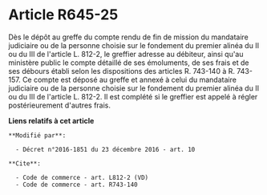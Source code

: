 # Article R645-25

Dès le dépôt au greffe du compte rendu de fin de mission du mandataire judiciaire ou de la personne choisie sur le fondement
du premier alinéa du II ou du III de l'article L. 812-2, le greffier adresse au débiteur, ainsi qu'au ministère public le
compte détaillé de ses émoluments, de ses frais et de ses débours établi selon les dispositions des articles R. 743-140 à R.
743-157. Ce compte est déposé au greffe et annexé à celui du mandataire judiciaire ou de la personne choisie sur le fondement
du premier alinéa du II ou du III de l'article L. 812-2. Il est complété si le greffier est appelé à régler postérieurement
d'autres frais.

**Liens relatifs à cet article**

	**Modifié par**:

	  - Décret n°2016-1851 du 23 décembre 2016 - art. 10

	**Cite**:

	  - Code de commerce - art. L812-2 (VD)
	  - Code de commerce - art. R743-140
